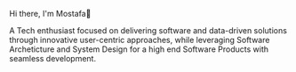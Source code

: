 



Hi there, I'm Mostafa👋 

<p>A Tech enthusiast focused on delivering software and data-driven solutions through innovative user-centric approaches, while leveraging Software Archeticture and System Design for a high end Software Products with seamless development.</p>

